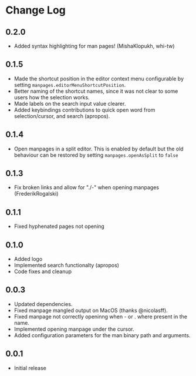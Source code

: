 # Change Log


## 0.2.0
- Added syntax highlighting for man pages! (MishaKlopukh, whi-tw)

## 0.1.5
- Made the shortcut position in the editor context menu configurable by setting `manpages.editorMenuShortcutPosition`.
- Better naming of the shortcut names, since it was not clear to some users how the selection works.
- Made labels on the search input value clearer.
- Added keybindings contributions to quick open word from selection/cursor, and search (apropos).

## 0.1.4
- Open manpages in a split editor. This is enabled by default but the old behaviour can
  be restored by setting `manpages.openAsSplit` to `false`

## 0.1.3
- Fix broken links and allow for "./-" when opening manpages (FrederikRogalski)

## 0.1.1
- Fixed hyphenated pages not opening

## 0.1.0

- Added logo
- Implemented search functionalty (apropos)
- Code fixes and cleanup

## 0.0.3

- Updated dependencies.
- Fixed manpage mangled output on MacOS (thanks @nicolasff).
- Fixed manpage not correctly openinng when - or . where present in the name.
- Implemented opening manpage under the cursor.
- Added configuration parameters for the man binary path and arguments.

## 0.0.1

- Initial release
